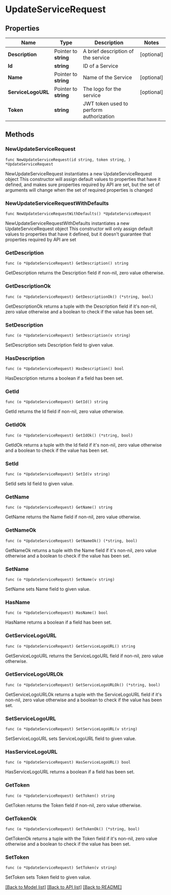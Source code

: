 # UpdateServiceRequest

## Properties

Name | Type | Description | Notes
------------ | ------------- | ------------- | -------------
**Description** | Pointer to **string** | A brief description of the service | [optional] 
**Id** | **string** | ID of a Service | 
**Name** | Pointer to **string** | Name of the Service | [optional] 
**ServiceLogoURL** | Pointer to **string** | The logo for the service | [optional] 
**Token** | **string** | JWT token used to perform authorization | 

## Methods

### NewUpdateServiceRequest

`func NewUpdateServiceRequest(id string, token string, ) *UpdateServiceRequest`

NewUpdateServiceRequest instantiates a new UpdateServiceRequest object
This constructor will assign default values to properties that have it defined,
and makes sure properties required by API are set, but the set of arguments
will change when the set of required properties is changed

### NewUpdateServiceRequestWithDefaults

`func NewUpdateServiceRequestWithDefaults() *UpdateServiceRequest`

NewUpdateServiceRequestWithDefaults instantiates a new UpdateServiceRequest object
This constructor will only assign default values to properties that have it defined,
but it doesn't guarantee that properties required by API are set

### GetDescription

`func (o *UpdateServiceRequest) GetDescription() string`

GetDescription returns the Description field if non-nil, zero value otherwise.

### GetDescriptionOk

`func (o *UpdateServiceRequest) GetDescriptionOk() (*string, bool)`

GetDescriptionOk returns a tuple with the Description field if it's non-nil, zero value otherwise
and a boolean to check if the value has been set.

### SetDescription

`func (o *UpdateServiceRequest) SetDescription(v string)`

SetDescription sets Description field to given value.

### HasDescription

`func (o *UpdateServiceRequest) HasDescription() bool`

HasDescription returns a boolean if a field has been set.

### GetId

`func (o *UpdateServiceRequest) GetId() string`

GetId returns the Id field if non-nil, zero value otherwise.

### GetIdOk

`func (o *UpdateServiceRequest) GetIdOk() (*string, bool)`

GetIdOk returns a tuple with the Id field if it's non-nil, zero value otherwise
and a boolean to check if the value has been set.

### SetId

`func (o *UpdateServiceRequest) SetId(v string)`

SetId sets Id field to given value.


### GetName

`func (o *UpdateServiceRequest) GetName() string`

GetName returns the Name field if non-nil, zero value otherwise.

### GetNameOk

`func (o *UpdateServiceRequest) GetNameOk() (*string, bool)`

GetNameOk returns a tuple with the Name field if it's non-nil, zero value otherwise
and a boolean to check if the value has been set.

### SetName

`func (o *UpdateServiceRequest) SetName(v string)`

SetName sets Name field to given value.

### HasName

`func (o *UpdateServiceRequest) HasName() bool`

HasName returns a boolean if a field has been set.

### GetServiceLogoURL

`func (o *UpdateServiceRequest) GetServiceLogoURL() string`

GetServiceLogoURL returns the ServiceLogoURL field if non-nil, zero value otherwise.

### GetServiceLogoURLOk

`func (o *UpdateServiceRequest) GetServiceLogoURLOk() (*string, bool)`

GetServiceLogoURLOk returns a tuple with the ServiceLogoURL field if it's non-nil, zero value otherwise
and a boolean to check if the value has been set.

### SetServiceLogoURL

`func (o *UpdateServiceRequest) SetServiceLogoURL(v string)`

SetServiceLogoURL sets ServiceLogoURL field to given value.

### HasServiceLogoURL

`func (o *UpdateServiceRequest) HasServiceLogoURL() bool`

HasServiceLogoURL returns a boolean if a field has been set.

### GetToken

`func (o *UpdateServiceRequest) GetToken() string`

GetToken returns the Token field if non-nil, zero value otherwise.

### GetTokenOk

`func (o *UpdateServiceRequest) GetTokenOk() (*string, bool)`

GetTokenOk returns a tuple with the Token field if it's non-nil, zero value otherwise
and a boolean to check if the value has been set.

### SetToken

`func (o *UpdateServiceRequest) SetToken(v string)`

SetToken sets Token field to given value.



[[Back to Model list]](../README.md#documentation-for-models) [[Back to API list]](../README.md#documentation-for-api-endpoints) [[Back to README]](../README.md)


